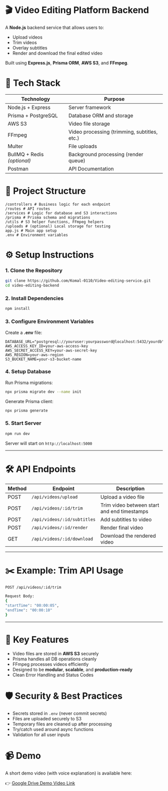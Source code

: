 # 🎬 Video Editing Platform Backend

A **Node.js** backend service that allows users to:

- Upload videos
- Trim videos
- Overlay subtitles
- Render and download the final edited video

Built using **Express.js**, **Prisma ORM**, **AWS S3**, and **FFmpeg**.

# 🚀 Tech Stack

| Technology                  | Purpose                                      |
| --------------------------- | -------------------------------------------- |
| Node.js + Express           | Server framework                             |
| Prisma + PostgreSQL         | Database ORM and storage                     |
| AWS S3                      | Video file storage                           |
| FFmpeg                      | Video processing (trimming, subtitles, etc.) |
| Multer                      | File uploads                                 |
| BullMQ + Redis _(optional)_ | Background processing (render queue)         |
| Postman                     | API Documentation                            |

# 📂 Project Structure

```
/controllers # Business logic for each endpoint
/routes # API routes
/services # Logic for database and S3 interactions
/prisma # Prisma schema and migrations
/utils # S3 helper functions, FFmpeg helpers
/uploads # (optional) Local storage for testing
app.js # Main app setup
.env # Environment variables
```

# ⚙️ Setup Instructions

### 1. Clone the Repository

```bash
git clone https://github.com/Komal-0110/Video-editing-service.git
cd video-editing-backend
```

### 2. Install Dependencies

```bash
npm install
```

### 3. Configure Environment Variables

Create a **.env** file:

```env
DATABASE_URL="postgresql://youruser:yourpassword@localhost:5432/yourdb"
AWS_ACCESS_KEY_ID=your-aws-access-key
AWS_SECRET_ACCESS_KEY=your-aws-secret-key
AWS_REGION=your-aws-region
S3_BUCKET_NAME=your-s3-bucket-name
```

### 4. Setup Database

Run Prisma migrations:

```bash
npx prisma migrate dev --name init
```

Generate Prisma client:

```bash
npx prisma generate
```

### 5. Start Server

```bash
npm run dev
```

Server will start on `http://localhost:5000`

---

# 🛠 API Endpoints

| Method | Endpoint                    | Description                                 |
| ------ | --------------------------- | ------------------------------------------- |
| POST   | `/api/videos/upload`        | Upload a video file                         |
| POST   | `/api/videos/:id/trim`      | Trim video between start and end timestamps |
| POST   | `/api/videos/:id/subtitles` | Add subtitles to video                      |
| POST   | `/api/videos/:id/render`    | Render final video                          |
| GET    | `/api/videos/:id/download`  | Download the rendered video                 |

---

# ✂️ Example: Trim API Usage

```bash
POST /api/videos/:id/trim

Request Body:
{
"startTime": "00:00:05",
"endTime": "00:00:10"
}
```

---

# 🧠 Key Features

- Video files are stored in **AWS S3** securely
- Prisma handles all DB operations cleanly
- FFmpeg processes videos efficiently
- Designed to be **modular**, **scalable**, and **production-ready**
- Clean Error Handling and Status Codes

# 🛡️ Security & Best Practices

- Secrets stored in `.env` (never commit secrets)
- Files are uploaded securely to S3
- Temporary files are cleaned up after processing
- Try/catch used around async functions
- Validation for all user inputs

# 📹 Demo

A short demo video (with voice explanation) is available here:

👉 [Google Drive Demo Video Link](https://drive.google.com/your-demo-link)